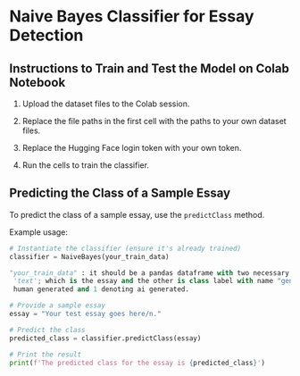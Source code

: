 # Naive Bayes Classifier for Essay Detection

## Instructions to Train and Test the Model on Colab Notebook

1. Upload the dataset files to the Colab session.

2. Replace the file paths in the first cell with the paths to your own dataset files.

3. Replace the Hugging Face login token with your own token.

4. Run the cells to train the classifier.

## Predicting the Class of a Sample Essay

To predict the class of a sample essay, use the `predictClass` method.

Example usage:

```python
# Instantiate the classifier (ensure it's already trained)
classifier = NaiveBayes(your_train_data)

"your_train_data" : it should be a pandas dataframe with two necessary attibutes with exact same names,
 'text'; which is the essay and the other is class label with name "genrated", with int value 0 denoting
 human generated and 1 denoting ai generated.

# Provide a sample essay
essay = "Your test essay goes here/n."

# Predict the class
predicted_class = classifier.predictClass(essay)

# Print the result
print(f'The predicted class for the essay is {predicted_class}')

